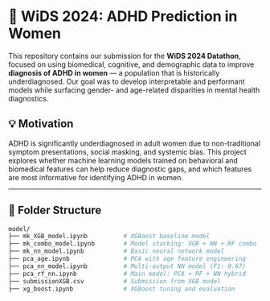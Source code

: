 # 🧠 WiDS 2024: ADHD Prediction in Women

This repository contains our submission for the **WiDS 2024 Datathon**, focused on using biomedical, cognitive, and demographic data to improve **diagnosis of ADHD in women** — a population that is historically underdiagnosed. Our goal was to develop interpretable and performant models while surfacing gender- and age-related disparities in mental health diagnostics.

## 💡 Motivation

ADHD is significantly underdiagnosed in adult women due to non-traditional symptom presentations, social masking, and systemic bias. This project explores whether machine learning models trained on behavioral and biomedical features can help reduce diagnostic gaps, and which features are most informative for identifying ADHD in women.

---

## 📁 Folder Structure

```bash
model/
├── mk_XGB_model.ipynb          # XGBoost baseline model
├── mk_combo_model.ipynb        # Model stacking: XGB + NN + RF combo
├── mk_nn_model.ipynb           # Basic neural network model
├── pca_age.ipynb               # PCA with age feature engineering
├── pca_nn_model.ipynb          # Multi-output NN model (F1: 0.67)
├── pca_rf_nn.ipynb             # Main model: PCA + RF + NN hybrid
├── submissionXGB.csv           # Submission from XGB model
├── xg_boost.ipynb              # XGBoost tuning and evaluation
